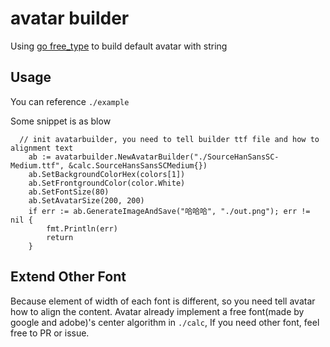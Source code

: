# avatar builder

Using [go free_type](https://github.com/golang/freetype) to build default avatar with string

## Usage

You can reference `./example`

Some snippet is as blow

```
  // init avatarbuilder, you need to tell builder ttf file and how to alignment text
	ab := avatarbuilder.NewAvatarBuilder("./SourceHanSansSC-Medium.ttf", &calc.SourceHansSansSCMedium{})
	ab.SetBackgroundColorHex(colors[1])
	ab.SetFrontgroundColor(color.White)
	ab.SetFontSize(80)
	ab.SetAvatarSize(200, 200)
	if err := ab.GenerateImageAndSave("哈哈哈", "./out.png"); err != nil {
		fmt.Println(err)
		return
	}
```

## Extend Other Font

Because element of width of each font is different, so you need tell avatar how to align the content.
Avatar already implement a free font(made by google and adobe)'s center algorithm in `./calc`,
If you need other font, feel free to PR or issue.
